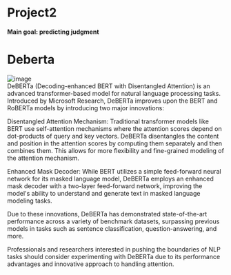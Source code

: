 # Project2 
**Main goal: predicting judgment**

# Deberta
![image](https://github.com/edwardhan925192/Project2/assets/127165920/56ebcdf9-de5e-4c2d-b831-72ce4df0786c)  
DeBERTa (Decoding-enhanced BERT with Disentangled Attention) is an advanced transformer-based model for natural language processing tasks. Introduced by Microsoft Research, DeBERTa improves upon the BERT and RoBERTa models by introducing two major innovations:

Disentangled Attention Mechanism: Traditional transformer models like BERT use self-attention mechanisms where the attention scores depend on dot-products of query and key vectors. DeBERTa disentangles the content and position in the attention scores by computing them separately and then combines them. This allows for more flexibility and fine-grained modeling of the attention mechanism.

Enhanced Mask Decoder: While BERT utilizes a simple feed-forward neural network for its masked language model, DeBERTa employs an enhanced mask decoder with a two-layer feed-forward network, improving the model's ability to understand and generate text in masked language modeling tasks.

Due to these innovations, DeBERTa has demonstrated state-of-the-art performance across a variety of benchmark datasets, surpassing previous models in tasks such as sentence classification, question-answering, and more.

Professionals and researchers interested in pushing the boundaries of NLP tasks should consider experimenting with DeBERTa due to its performance advantages and innovative approach to handling attention.
